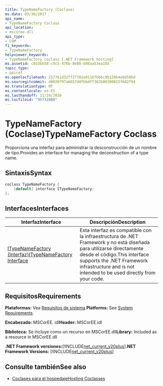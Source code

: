 ```yaml
---
title: TypeNameFactory (Coclase)
ms.date: 03/30/2017
api_name:
- TypeNameFactory Coclass
api_location:
- mscoree.dll
api_type:
- COM
f1_keywords:
- TypeNameFactory
helpviewer_keywords:
- TypeNameFactory coclass [.NET Framework hosting]
ms.assetid: c853bb58-c9c5-476b-8e80-608aa53ea18d
topic_type:
- apiref
ms.openlocfilehash: 257761d32ff37782e01167bbbc9b12664a9d586d
ms.sourcegitcommit: d8020797a6657d0fbbdff362b80300815f682f94
ms.translationtype: MT
ms.contentlocale: es-ES
ms.lasthandoff: 11/24/2020
ms.locfileid: "95732880"
---
```

# <a name="typenamefactory-coclass"></a><span data-ttu-id="8a7c0-102">TypeNameFactory (Coclase)</span><span class="sxs-lookup"><span data-stu-id="8a7c0-102">TypeNameFactory Coclass</span></span>

<span data-ttu-id="8a7c0-103">Proporciona una interfaz para administrar la desconstrucción de un nombre de tipo.</span><span class="sxs-lookup"><span data-stu-id="8a7c0-103">Provides an interface for managing the deconstruction of a type name.</span></span>  
  
## <a name="syntax"></a><span data-ttu-id="8a7c0-104">Sintaxis</span><span class="sxs-lookup"><span data-stu-id="8a7c0-104">Syntax</span></span>  
  
```cpp  
coclass TypeNameFactory {  
    [default] interface ITypeNameFactory;  
};  
```  
  
## <a name="interfaces"></a><span data-ttu-id="8a7c0-105">Interfaces</span><span class="sxs-lookup"><span data-stu-id="8a7c0-105">Interfaces</span></span>  
  
|<span data-ttu-id="8a7c0-106">Interfaz</span><span class="sxs-lookup"><span data-stu-id="8a7c0-106">Interface</span></span>|<span data-ttu-id="8a7c0-107">Descripción</span><span class="sxs-lookup"><span data-stu-id="8a7c0-107">Description</span></span>|  
|---------------|-----------------|  
|[<span data-ttu-id="8a7c0-108">ITypeNameFactory (Interfaz)</span><span class="sxs-lookup"><span data-stu-id="8a7c0-108">ITypeNameFactory Interface</span></span>](itypenamefactory-interface.md)|<span data-ttu-id="8a7c0-109">Esta interfaz es compatible con la infraestructura de .NET Framework y no está diseñada para utilizarse directamente desde el código.</span><span class="sxs-lookup"><span data-stu-id="8a7c0-109">This interface supports the .NET Framework infrastructure and is not intended to be used directly from your code.</span></span>|  
  
## <a name="requirements"></a><span data-ttu-id="8a7c0-110">Requisitos</span><span class="sxs-lookup"><span data-stu-id="8a7c0-110">Requirements</span></span>  

 <span data-ttu-id="8a7c0-111">**Plataformas:** Vea [Requisitos de sistema](../../get-started/system-requirements.md).</span><span class="sxs-lookup"><span data-stu-id="8a7c0-111">**Platforms:** See [System Requirements](../../get-started/system-requirements.md).</span></span>  
  
 <span data-ttu-id="8a7c0-112">**Encabezado:** MSCorEE. idl</span><span class="sxs-lookup"><span data-stu-id="8a7c0-112">**Header:** MSCorEE.idl</span></span>  
  
 <span data-ttu-id="8a7c0-113">**Biblioteca:** Se incluye como un recurso en MSCorEE.dll</span><span class="sxs-lookup"><span data-stu-id="8a7c0-113">**Library:** Included as a resource in MSCorEE.dll</span></span>  
  
 <span data-ttu-id="8a7c0-114">**.NET Framework versiones:**[!INCLUDE[net_current_v20plus](../../../../includes/net-current-v20plus-md.md)]</span><span class="sxs-lookup"><span data-stu-id="8a7c0-114">**.NET Framework Versions:** [!INCLUDE[net_current_v20plus](../../../../includes/net-current-v20plus-md.md)]</span></span>  
  
## <a name="see-also"></a><span data-ttu-id="8a7c0-115">Consulte también</span><span class="sxs-lookup"><span data-stu-id="8a7c0-115">See also</span></span>

- [<span data-ttu-id="8a7c0-116">Coclases para el hospedaje</span><span class="sxs-lookup"><span data-stu-id="8a7c0-116">Hosting Coclasses</span></span>](hosting-coclasses.md)
